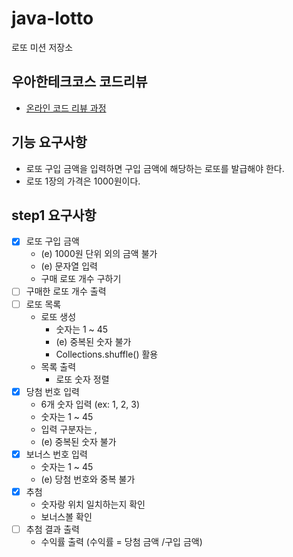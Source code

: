 # java-lotto

로또 미션 저장소

## 우아한테크코스 코드리뷰

- [온라인 코드 리뷰 과정](https://github.com/woowacourse/woowacourse-docs/blob/master/maincourse/README.md)

## 기능 요구사항
- 로또 구입 금액을 입력하면 구입 금액에 해당하는 로또를 발급해야 한다.
- 로또 1장의 가격은 1000원이다.

## step1 요구사항
- [x] 로또 구입 금액
  - (e) 1000원 단위 외의 금액 불가
  - (e) 문자열 입력
  - 구매 로또 개수 구하기
- [ ] 구매한 로또 개수 출력
- [ ] 로또 목록
  - 로또 생성
    - 숫자는 1 ~ 45
    - (e) 중복된 숫자 불가  
    - Collections.shuffle() 활용  
  - 목록 출력
    - 로또 숫자 정렬
- [x] 당첨 번호 입력
  - 6개 숫자 입력 (ex: 1, 2, 3)
  - 숫자는 1 ~ 45
  - 입력 구분자는 ,
  - (e) 중복된 숫자 불가
- [x] 보너스 번호 입력
  - 숫자는 1 ~ 45
  - (e) 당첨 번호와 중복 불가
- [x] 추첨
  - 숫자랑 위치 일치하는지 확인 
  - 보너스볼 확인
- [ ] 추첨 결과 출력
  - 수익률 출력 (수익률 = 당첨 금액 /구입 금액)